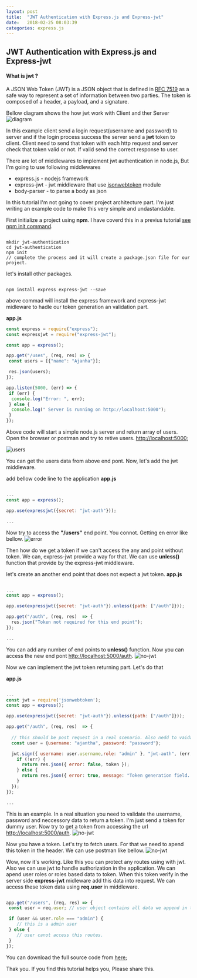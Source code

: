 ```yaml
---
layout: post
title:  "JWT Authentication with Express.js and Express-jwt"
date:   2018-02-25 08:03:39
categories: express.js
---
```


## **JWT Authentication with Express.js and Express-jwt**

#### What is **jwt** ?

A JSON Web Token (JWT) is a JSON object that is defined in [RFC 7519](https://tools.ietf.org/html/rfc7519) as a safe way to represent a set of information between two parties. The token is composed of a header, a payload, and a signature.

Bellow diagram shows the how jwt work with Client and ther Server
![diagram](https://cdn.auth0.com/content/jwt/jwt-diagram.png)


In this example client send a login request(username and password) to server and if the login process success the server send a **jwt** token to client. Client need to send that token with each http request and server check that token valid or not. If valid send the correct response to user.


There are lot of middlewares to implement jwt authentication in node.js, But I'm going to use following middlewares

* express.js - nodejs framework
* express-jwt - jwt middleware that use [jsonwebtoken](https://www.npmjs.com/package/jsonwebtoken) module
* body-parser - to parse a body as json


In this tutorial I'm not going to cover project architecture part. I'm just writing an example code to make this very simple and undastandable.

First initialize a project using **npm**. I have coverd this in a previus tutorial [see npm init command](http://localhost:4000/express.js/2017/10/13/Express-Simple-REST-API.html).

``` shell

mkdir jwt-authentication
cd jwt-authentication
npm init
// complete the process and it will create a package.json file for our project.

```

let's install other packages.

``` shell

npm install express express-jwt --save

```

above commad will install the express framework and express-jwt midleware to hadle our token generation an validation part.

**app.js**

``` javascript
const express = require("express");
const expressjwt = require("express-jwt");

const app = express();

app.get("/uses", (req, res) => {
 const users = [{"name": "Ajanha"}];

 res.json(users);
});

app.listen(5000, (err) => {
 if (err) {
  console.log("Error: ", err);
 } else {
  console.log(" Server is running on http://localhost:5000");
 }
});
```

Above code will start a simple node.js server and return array of users. Open the browser or postman and try to retive users.
[http://localhost:5000](http://localhost:5000);

![users]({{"/assets/jwt-auth/users.png"}})

You can get the users data from above end pont. Now, let's add the jwt middleware.

add bellow code line to the application
**app.js**
``` javascript

...
const app = express();

app.use(expressjwt({secret: "jwt-auth"}));

...

```

Now try to access the **"/users"** end point. You connot. Getting en error like bellow.
![error]({{"/assets/jwt-auth/auth-error.png"}})

Then how do we get a token if we can't access the any and point without token. We can, express-jwt provide a way for that. We can use **unless()** function that provide by the express-jwt middleware.

let's create an another end point that does not expect a jwt token.
**app.js**
``` javascript

...
const app = express();

app.use(expressjwt({secret: "jwt-auth"}).unless({path: ["/auth"]}));

app.get("/auth", (req, res)  => {
  res.json("Token not required for this end point");
});

...
```
You can add any number of end points to **unless()** function. Now you can access the new end pont [http://localhost:5000/auth](http://localhost:5000/auth).
![no-jwt]({{"/assets/jwt-auth/no-jwt.png"}})


Now we can implement the jwt token returning part. Let's do that

**app.js**
``` javascript

...
const jwt = require('jsonwebtoken');
const app = express();

app.use(expressjwt({secret: "jwt-auth"}).unless({path: ["/auth"]}));

app.get("/auth", (req, res)  => {
  
  // this should be post request in a real scenario. Also nedd to vaidate the user from database.
  const user = {username: "ajantha", password: "password"};

  jwt.sign({ username: user.username,role: "admin" }, "jwt-auth", (err, token) => {
    if (!err) {
      return res.json({ error: false, token });
    } else {
      return res.json({ error: true, message: "Token generation field. Try again" });
    }
  });
});

...
```

This is an example. In a real situation you need to validate the username, password and neccessory data to return a token. I'm just send a token for dummy user.
Now try to get a token from accessing the url [http://localhost:5000/auth](http://localhost:5000/auth).
![no-jwt]({{"/assets/jwt-auth/token.png"}})

Now you have a token. Let's try to fetch users. For that we need to apend this token in the header. We can use postman like bellow.
![no-jwt]({{"/assets/jwt-auth/postman.png"}})


Wow, now it's working. Like this you can protect any routes using with jwt. Also we can use jwt to handle authorization in the application. We can apend user roles or roles based data to token. When this token verify in the server side **express-jwt** midleware add this data into request. We can access these token data using **req.user** in middleware.

``` javascript

app.get("/users", (req, res) => {
 const user = req.user; // user object contains all data we append in the token generation function. we can use this to authorize routes. like bellow

 if (user && user.role === "admin") {
	// this is a admin user
 } else {
	// user canot access this routes.
 }
});

```

You can download the full source code from [here](https://github.com/AjanthaB/Express-Jwt-Authentication-Starter);

Thak you. If you find this tutorial helps you, Please share this.